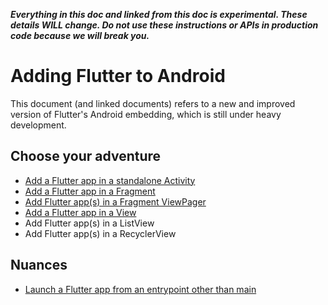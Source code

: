 **_Everything in this doc and linked from this doc is experimental. These details WILL change. Do not use these instructions or APIs in production code because we will break you._**

# Adding Flutter to Android

This document (and linked documents) refers to a new and improved version of Flutter's Android embedding, which is still under heavy development. 

## Choose your adventure

* [Add a Flutter app in a standalone Activity](https://github.com/flutter/flutter/wiki/Experimental:-Add-Flutter-Activity)
* [Add a Flutter app in a Fragment](https://github.com/flutter/flutter/wiki/Experimental:-Add-Flutter-Fragment)
* [Add Flutter app(s) in a Fragment ViewPager](https://github.com/flutter/flutter/wiki/Experimental:-Add-Flutter-Fragment-ViewPager)
* [Add a Flutter app in a View](https://github.com/flutter/flutter/wiki/Experimental:-Add-Flutter-View)
* Add Flutter app(s) in a ListView
* Add Flutter app(s) in a RecyclerView

## Nuances

* [Launch a Flutter app from an entrypoint other than main](https://github.com/flutter/flutter/wiki/Experimental:-Launch-Flutter-with-non-main-entrypoint)